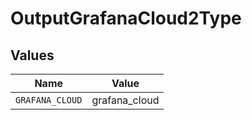 # OutputGrafanaCloud2Type


## Values

| Name            | Value           |
| --------------- | --------------- |
| `GRAFANA_CLOUD` | grafana_cloud   |